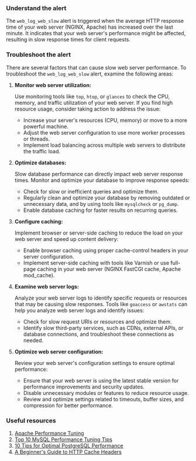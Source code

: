 ### Understand the alert

The `web_log_web_slow` alert is triggered when the average HTTP response time of your web server (NGINX, Apache) has increased over the last minute. It indicates that your web server's performance might be affected, resulting in slow response times for client requests.

### Troubleshoot the alert

There are several factors that can cause slow web server performance. To troubleshoot the `web_log_web_slow` alert, examine the following areas:

1. **Monitor web server utilization:**

   Use monitoring tools like `top`, `htop`, or `glances` to check the CPU, memory, and traffic utilization of your web server. If you find high resource usage, consider taking action to address the issue:
   - Increase your server's resources (CPU, memory) or move to a more powerful machine.
   - Adjust the web server configuration to use more worker processes or threads.
   - Implement load balancing across multiple web servers to distribute the traffic load.

2. **Optimize databases:**

   Slow database performance can directly impact web server response times. Monitor and optimize your database to improve response speeds:
   - Check for slow or inefficient queries and optimize them.
   - Regularly clean and optimize your database by removing outdated or unnecessary data, and by using tools like `mysqlcheck` or `pg_dump`.
   - Enable database caching for faster results on recurring queries.

3. **Configure caching:**

   Implement browser or server-side caching to reduce the load on your web server and speed up content delivery:
   - Enable browser caching using proper cache-control headers in your server configuration.
   - Implement server-side caching with tools like Varnish or use full-page caching in your web server (NGINX FastCGI cache, Apache mod_cache).

4. **Examine web server logs:**

   Analyze your web server logs to identify specific requests or resources that may be causing slow responses. Tools like `goaccess` or `awstats` can help you analyze web server logs and identify issues:
   - Check for slow request URIs or resources and optimize them.
   - Identify slow third-party services, such as CDNs, external APIs, or database connections, and troubleshoot these connections as needed.

5. **Optimize web server configuration:**

   Review your web server's configuration settings to ensure optimal performance:
   - Ensure that your web server is using the latest stable version for performance improvements and security updates.
   - Disable unnecessary modules or features to reduce resource usage.
   - Review and optimize settings related to timeouts, buffer sizes, and compression for better performance.

### Useful resources

1. [Apache Performance Tuning](https://httpd.apache.org/docs/2.4/misc/perf-tuning.html)
2. [Top 10 MySQL Performance Tuning Tips](https://www.databasejournal.com/features/mysql/top-10-mysql-performance-tuning-tips.html)
3. [10 Tips for Optimal PostgreSQL Performance](https://www.digitalocean.com/community/tutorials/10-tips-for-optimizing-postgresql-performance-on-a-digitalocean-droplet)
4. [A Beginner's Guide to HTTP Cache Headers](https://www.keycdn.com/blog/http-cache-headers)
